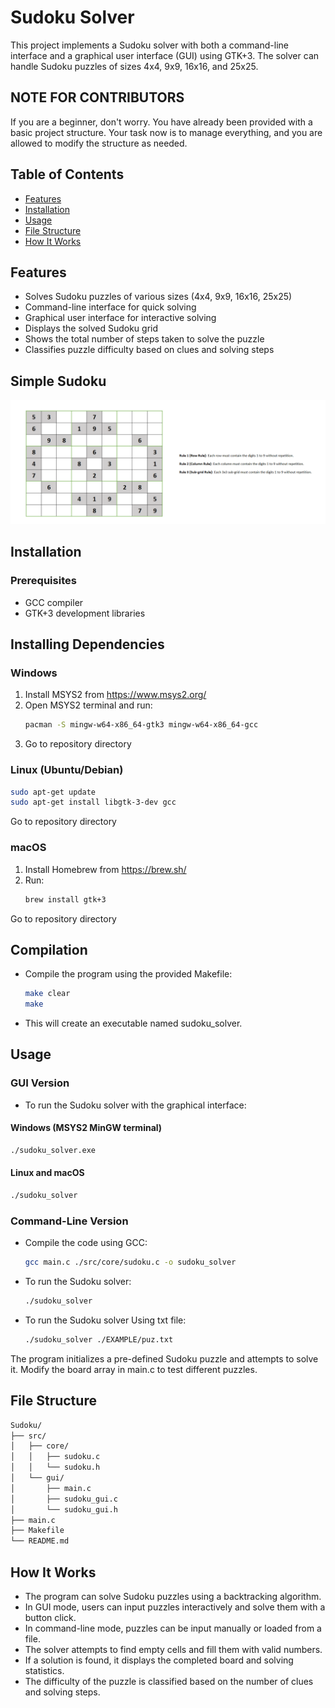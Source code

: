 # Sudoku Solver

This project implements a Sudoku solver with both a command-line interface and a graphical user interface (GUI) using GTK+3. The solver can handle Sudoku puzzles of sizes 4x4, 9x9, 16x16, and 25x25.

## NOTE FOR CONTRIBUTORS
If you are a beginner, don't worry. You have already been provided with a basic project structure. Your task now is to manage everything, and you are allowed to modify the structure as needed.

## Table of Contents

- [Features](#features)
- [Installation](#installation)
- [Usage](#usage)
- [File Structure](#file-structure)
- [How It Works](#how-it-works)



## Features

- Solves Sudoku puzzles of various sizes (4x4, 9x9, 16x16, 25x25)
- Command-line interface for quick solving
- Graphical user interface for interactive solving
- Displays the solved Sudoku grid
- Shows the total number of steps taken to solve the puzzle
- Classifies puzzle difficulty based on clues and solving steps

## Simple Sudoku
![example](./EXAMPLE/SIMPLE_SUDOKU.png)

## Installation

### Prerequisites

- GCC compiler
- GTK+3 development libraries


## Installing Dependencies

### Windows
1. Install MSYS2 from https://www.msys2.org/
2. Open MSYS2 terminal and run:
   ```bash
   pacman -S mingw-w64-x86_64-gtk3 mingw-w64-x86_64-gcc
3. Go to repository directory


### Linux (Ubuntu/Debian)
```bash
sudo apt-get update
sudo apt-get install libgtk-3-dev gcc 
```
Go to repository directory

### macOS
1. Install Homebrew from https://brew.sh/
2. Run:
   ```bash
   brew install gtk+3

Go to repository directory

## Compilation
- Compile the program using the provided Makefile:
  ```bash
  make clear
  make

- This will create an executable named sudoku_solver.

## Usage

### GUI Version
- To run the Sudoku solver with the graphical interface:
#### Windows (MSYS2 MinGW terminal)
   ```bash
   ./sudoku_solver.exe
   ```
#### Linux and macOS
   ```bash
   ./sudoku_solver
   ```

### Command-Line Version
- Compile the code using GCC:
   ```bash
   gcc main.c ./src/core/sudoku.c -o sudoku_solver
   
- To run the Sudoku solver:
   ```bash
   ./sudoku_solver
  ```
- To run the Sudoku solver Using txt file:
   ```bash
   ./sudoku_solver ./EXAMPLE/puz.txt
  ```

The program initializes a pre-defined Sudoku puzzle and attempts to solve it. Modify the board array in main.c to test different puzzles.

## File Structure
   ```bash
   Sudoku/
   ├── src/
   │   ├── core/
   │   │   ├── sudoku.c
   │   │   └── sudoku.h
   │   └── gui/
   │       ├── main.c
   │       ├── sudoku_gui.c
   │       └── sudoku_gui.h
   ├── main.c
   ├── Makefile
   └── README.md
  ```


## How It Works

- The program can solve Sudoku puzzles using a backtracking algorithm.
- In GUI mode, users can input puzzles interactively and solve them with a button click.
- In command-line mode, puzzles can be input manually or loaded from a file.
- The solver attempts to find empty cells and fill them with valid numbers.
- If a solution is found, it displays the completed board and solving statistics.
- The difficulty of the puzzle is classified based on the number of clues and solving steps.



  
